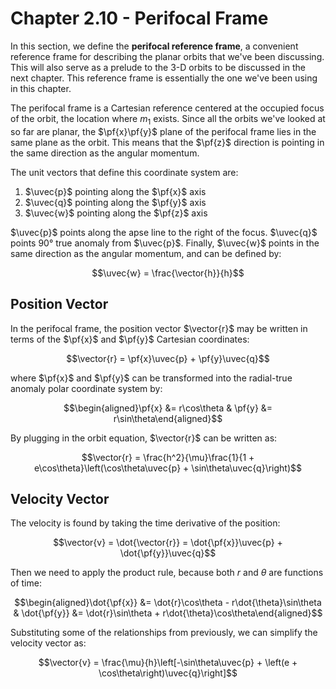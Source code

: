 # Chapter 2.10 - Perifocal Frame

In this section, we define the **perifocal reference frame**, a convenient reference frame for describing the planar orbits that we've been discussing. This will also serve as a prelude to the 3-D orbits to be discussed in the next chapter. This reference frame is essentially the one we've been using in this chapter.

The perifocal frame is a Cartesian reference centered at the occupied focus of the orbit, the location where $m_1$ exists. Since all the orbits we've looked at so far are planar, the $\pf{x}\pf{y}$ plane of the perifocal frame lies in the same plane as the orbit. This means that the $\pf{z}$ direction is pointing in the same direction as the angular momentum.

The unit vectors that define this coordinate system are:

1. $\uvec{p}$ pointing along the $\pf{x}$ axis
2. $\uvec{q}$ pointing along the $\pf{y}$ axis
3. $\uvec{w}$ pointing along the $\pf{z}$ axis

$\uvec{p}$ points along the apse line to the right of the focus. $\uvec{q}$ points 90° true anomaly from $\uvec{p}$. Finally, $\uvec{w}$ points in the same direction as the angular momentum, and can be defined by:

$$\uvec{w} = \frac{\vector{h}}{h}$$

## Position Vector

In the perifocal frame, the position vector $\vector{r}$ may be written in terms of the $\pf{x}$ and $\pf{y}$ Cartesian coordinates:

$$\vector{r} = \pf{x}\uvec{p} + \pf{y}\uvec{q}$$

where $\pf{x}$ and $\pf{y}$ can be transformed into the radial-true anomaly polar coordinate system by:

$$\begin{aligned}\pf{x} &= r\cos\theta & \pf{y} &= r\sin\theta\end{aligned}$$

By plugging in the orbit equation, $\vector{r}$ can be written as:

$$\vector{r} = \frac{h^2}{\mu}\frac{1}{1 + e\cos\theta}\left(\cos\theta\uvec{p} + \sin\theta\uvec{q}\right)$$

## Velocity Vector

The velocity is found by taking the time derivative of the position:

$$\vector{v} = \dot{\vector{r}} = \dot{\pf{x}}\uvec{p} + \dot{\pf{y}}\uvec{q}$$

Then we need to apply the product rule, because both $r$ and $\theta$ are functions of time:

$$\begin{aligned}\dot{\pf{x}} &= \dot{r}\cos\theta - r\dot{\theta}\sin\theta & \dot{\pf{y}} &= \dot{r}\sin\theta + r\dot{\theta}\cos\theta\end{aligned}$$

Substituting some of the relationships from previously, we can simplify the velocity vector as:

$$\vector{v} = \frac{\mu}{h}\left[-\sin\theta\uvec{p} + \left(e + \cos\theta\right)\uvec{q}\right]$$
